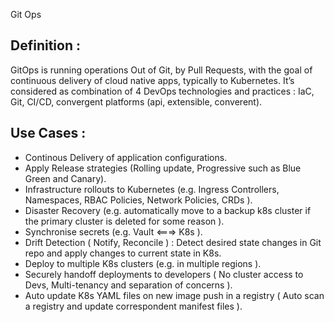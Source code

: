 Git Ops

## Definition :

GitOps is running operations Out of Git, by Pull Requests, with the goal of continuous delivery of cloud native apps, typically to Kubernetes.
It’s considered as combination of 4 DevOps technologies and practices : IaC, Git, CI/CD, convergent platforms (api, extensible, converent).


## Use Cases :

- Continous Delivery of application configurations.
- Apply Release strategies (Rolling update, Progressive such as Blue Green and Canary).
- Infrastructure rollouts to Kubernetes (e.g. Ingress Controllers, Namespaces, RBAC Policies, Network Policies, CRDs ).
- Disaster Recovery (e.g. automatically move to a backup k8s cluster if the primary cluster is deleted for some reason ).
- Synchronise secrets (e.g. Vault <===> K8s ).
- Drift Detection ( Notify, Reconcile ) : Detect desired state changes in Git repo and apply changes to current state in K8s.
- Deploy to multiple K8s clusters (e.g. in multiple regions ).
- Securely handoff deployments to developers ( No cluster access to Devs, Multi-tenancy and separation of concerns ).
- Auto update K8s YAML files on new image push in a registry ( Auto scan a registry and update correspondent manifest files ).
